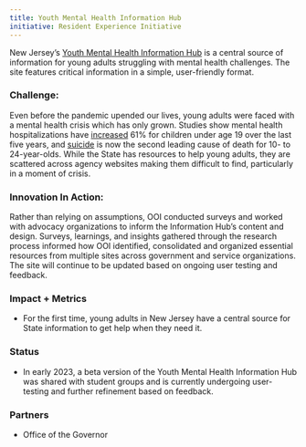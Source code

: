 ```yaml
---
title: Youth Mental Health Information Hub
initiative: Resident Experience Initiative
---
```


New Jersey’s [Youth Mental Health Information Hub](http://youthhelp.nj.gov) is a central source of information for young adults struggling with mental health challenges. The site features critical information in a simple, user-friendly format.

### Challenge:
Even before the pandemic upended our lives, young adults were faced with a mental health crisis which has only grown. Studies show mental health hospitalizations have [increased](https://www.forbes.com/sites/debgordon/2022/09/30/the-kids-are-not-alright-new-report-shows-pediatric-mental-health-hospitalizations-rose-61/?sh=2ca1dd5c7eb7) 61% for children under age 19 over the last five years, and [suicide](https://www.cdc.gov/nchs/products/databriefs/db433.htm) is now the second leading cause of death for 10- to 24-year-olds. While the State has resources to help young adults, they are scattered across agency websites making them difficult to find, particularly in a moment of crisis.

### Innovation In Action:
Rather than relying on assumptions, OOI conducted surveys and worked with advocacy organizations to inform the Information Hub’s content and design. Surveys, learnings, and insights gathered through the research process informed how OOI identified, consolidated and organized essential resources from multiple sites across government and service organizations. The site will continue to be updated based on ongoing user testing and feedback.

### Impact + Metrics

- For the first time, young adults in New Jersey have a central source for State information to get help when they need it.

### Status

- In early 2023, a beta version of the Youth Mental Health Information Hub was shared with student groups and is currently undergoing user-testing and further refinement based on feedback.

### Partners

- Office of the Governor